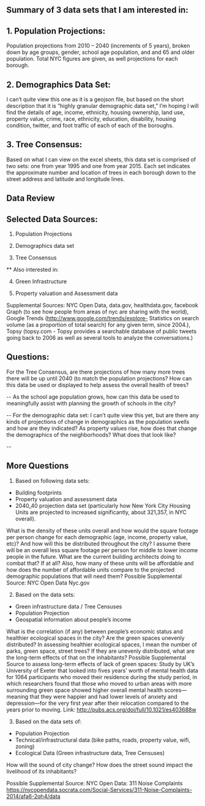 ## Summary of 3 data sets that I am interested in:
## 1.	Population Projections: 

Population projections from 2010 – 2040 (increments of 5 years), broken down by age groups, gender, school age population, and and 65 and older population. Total NYC figures are given, as well projections for each borough.  <Enter>

## 2.	Demographics Data Set: 

I can’t quite view this one as it is a geojson file, but based on the short description that it is ”highly granular demographic data set,” I’m hoping I will find the details of age, income, ethnicity, housing ownership, land use, property value, crime, race, ethnicity, education, disability, housing condition, twitter, and foot traffic of each of each of the boroughs. 

## 3.	Tree Consensus: 

Based on what I can view on the excel sheets, this data set is comprised of two sets: one from year 1995 and one from year 2015. Each set indicates the approximate number and location of trees in each borough down to the street address and latitude and longitude lines. 
  
## Data Review 

## Selected Data Sources: 
1.	Population Projections 

2.	Demographics data set

3.	Tree Consensus 

** Also interested in: 

4.	Green Infrastructure

5.	Property valuation and Assessment data 

Supplemental Sources: NYC Open Data, data.gov, healthdata.gov, facebook Graph (to see how people from areas of nyc are sharing with the world), Google Trends (http://www.google.com/trends/explore- Statistics on search volume (as a proportion of total search) for any given term, since 2004.), Topsy (topsy.com - Topsy provides a searchable database of public tweets going back to 2006 as well as several tools to analyze the conversations.)


## Questions: 
For the Tree Consensus, are there projections of how many more trees there will be up until 2040 (to match the population projections? 
How can this data be used or displayed to help assess the overall health of trees?

--
As the school age population grows, how can this data be used to meaningfully assist with planning the growth of schools in the city?

--
For the demographic data set: I can’t quite view this yet, but are there any kinds of projections of change in demographics as the population swells and how are they indicated? 
As property values rise, how does that change the demographics of the neighborhoods? What does that look like?  


--

## More Questions

1) Based on following data sets: 
- Building footprints
- Property valuation and assessment data 
- 2040_40 projection data set (particularly how New York City Housing Units are projected to increased significantly, about 321,357, in NYC overall). 

What is the density of these units overall and how would the square footage per person change for each demographic (age, income, property value, etc)? And how will this be distributed throughout the city? 
I assume there will be an overall less square footage per person for middle to lower income people in the future. What are the current building architects doing to combat that? If at all? Also, how many of these units will be affordable and how does the number of affordable units compare to the projected demographic populations that will need them?
Possible Supplemental Source: NYC Open Data Nyc.gov


2) Based on the data sets: 
- Green infrastructure data / Tree Censuses
- Population Projection
- Geospatial information about people’s income

What is the correlation (if any) between people’s economic status and healthier ecological spaces in the city? Are the green spaces unevenly distributed? In assessing healthier ecological spaces, I mean the number of parks, green space, street trees? If they are unevenly distributed, what are the long-term effects of that on the inhabitants?
Possible Supplemental Source to assess long-term effects of lack of green spaces: Study by UK’s University of Exeter that looked into fives years’ worth of mental  health data for 1064 participants who moved their residence during the study period, in which researchers found that those who moved to urban areas with more surrounding green space showed higher overall mental health scores—meaning that they were happier and had lower levels of anxiety and depression—for the very first year after their relocation compared to the years prior to moving.
Link: http://pubs.acs.org/doi/full/10.1021/es403688w


3) Based on the data sets of: 
-	Population Projection
-	Technical/infrastructural data (bike paths, roads, property value, wifi, zoning) 
-	Ecological Data (Green infrastructure data, Tree Censuses) 

How will the sound of city change? How does the street sound impact the livelihood of its inhabitants? 

Possible Supplemental Source: 
NYC Open Data: 311 Noise Complaints https://nycopendata.socrata.com/Social-Services/311-Noise-Complaints-2014/afa6-2qh4/data


